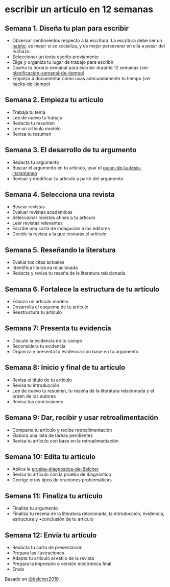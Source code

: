 # escribir un artículo en 12 semanas

## Semana 1. Diseña tu plan para escribir

* Observar sentimientos respecto a la escritura. La escritura debe ser un [habito](habito.md), es mejor si se socializa, y es mejor perseverar en ella a pesar del rechazo.
* Seleccionar un texto escrito previamente
* Elige y organiza tu lugar de trabajo para escribir
* Diseña tu horario semanal para escribir durante 12 semanas (ver [planificacion-semanal-de-tiempo](planificacion-semanal-de-tiempo.md))
* Empieza a documentar cómo usas adecuadamente tu tiempo (ver [hacks-de-tiempo](hacks-de-tiempo.md))

## Semana 2. Empieza tu artículo

* Trabaja tu tema
* Lee de nuevo tu trabajo
* Redacta tu resumen
* Lee un artículo modelo
* Revisa tu resumen

## Semana 3. El desarrollo de tu argumento

* Redacta tu argumento
* Buscar el argumento en tu artículo, usar el [guion-de-la-tesis-instantanea](guion-de-la-tesis-instantanea.md)
* Revisar y modificar tu artículo a partir del argumento

## Semana 4. Selecciona una revista

* Buscar revistas
* Evaluar revistas académicas
* Seleccionar revistas afines a tu artículo
* Leer revistas relevantes
* Escribe una carta de indagación a los editores
* Decide la revista a la que enviarás el artículo

## Semana 5. Reseñando la literatura

* Evalúa tus citas actuales
* Identifica literatura relacionada
* Redacta y revisa tu reseña de la literatura relacionada

## Semana 6. Fortalece la estructura de tu artículo

* Esboza un artículo modelo
* Desarrolla el esquema de tu artículo
* Reestructura tu artículo

## Semana 7: Presenta tu evidencia

* Discute la evidencia en tu campo
* Reconsidera tu evidencia
* Organiza y presenta tu evidencia con base en tu argumento

## Semana 8: Inicio y final de tu artículo

* Revisa el título de tu artículo
* Revisa tu introducción
* Lee de nuevo tu resumen, tu reseña de la literatura relacionada y el orden de los autores
* Revisa tus conclusiones

## Semana 9: Dar, recibir y usar retroalimentación

* Comparte tu artículo y recibe retroalimentación
* Elabora una lista de tareas pendientes
* Revisa tu artículo con base en la retroalimentación

## Semana 10: Edita tu artículo

* Aplica la [prueba-diagnostica-de-Belcher](prueba-diagnostica-de-Belcher.md)
* Revisa tu artículo con la prueba de diagnóstico
* Corrige otros tipos de oraciones problemáticas

## Semana 11: Finaliza tu artículo

* Finaliza tu argumento
* Finaliza tu reseña de la literatura relacionada, la introducción, evidencia, estructura y •conclusión de tu artículo

## Semana 12: Envía tu artículo

* Redacta tu carta de presentación
* Prepara las ilustraciones
* Adapta tu artículo al estilo de la revista
* Prepara la impresión o versión electrónica final
* Envía

Basado en [@belcher2010](@belcher2010.md)

